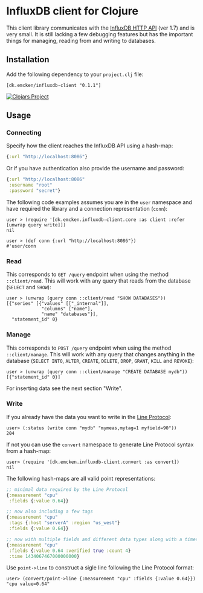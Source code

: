 # InfluxDB client for Clojure

This client library communicates with the [InfluxDB HTTP API][1] (ver 1.7) and
is very small. It is still lacking a few debugging features but has the
important things for managing, reading from and writing to databases.

[1]: https://docs.influxdata.com/influxdb/v1.7/tools/api


## Installation

Add the following dependency to your `project.clj` file:

    [dk.emcken/influxdb-client "0.1.1"]

[![Clojars Project](https://img.shields.io/clojars/v/dk.emcken/influxdb-client.svg)](https://clojars.org/dk.emcken/influxdb-client)


## Usage

### Connecting

Specify how the client reaches the InfluxDB API using a hash-map:

```clojure
{:url "http://localhost:8086"}
```


Or if you have authentication also provide the username and password:

```clojure
{:url "http://localhost:8086"
 :username "root"
 :password "secret"}
```


The following code examples assumes you are in the `user` namespace and have
required the library and a connection representation (`conn`):

    user > (require '[dk.emcken.influxdb-client.core :as client :refer [unwrap query write]])
    nil

    user > (def conn {:url "http://localhost:8086"})
    #'user/conn


### Read

This corresponds to `GET /query` endpoint when using the method `::client/read`.
This will work with any query that reads from the database (`SELECT` and
`SHOW`):

    user > (unwrap (query conn ::client/read "SHOW DATABASES"))
    [{"series" [{"values" [["_internal"]],
                 "columns" ["name"],
                 "name" "databases"}],
      "statement_id" 0}


### Manage

This corresponds to `POST /query` endpoint when using the method
`::client/manage`. This will work with any query that changes anything in the
database (`SELECT INTO`, `ALTER`, `CREATE`, `DELETE`, `DROP`, `GRANT`, `KILL`
and `REVOKE`):

    user > (unwrap (query conn ::client/manage "CREATE DATABASE mydb"))
    [{"statement_id" 0}]

For inserting data see the next section "Write".


### Write

If you already have the data you want to write in the [Line Protocol][2]:

    user> (:status (write conn "mydb" "mymeas,mytag=1 myfield=90"))
    204


If not you can use the `convert` namespace to generate Line Protocol syntax from
a hash-map:

    user> (require '[dk.emcken.influxdb-client.convert :as convert])
    nil


The following hash-maps are all valid point representations:

```clojure
;; minimal data required by the Line Protocol
{:measurement "cpu"
 :fields {:value 0.64}}

;; now also including a few tags
{:measurement "cpu"
 :tags {:host "serverA" :region "us_west"}
 :fields {:value 0.64}}

;; now with multiple fields and different data types along with a timestamp
{:measurement "cpu"
 :fields {:value 0.64 :verified true :count 4}
 :time 1434067467000000000}
```

Use `point->line` to construct a sigle line following the Line Protocol format:

    user> (convert/point->line {:measurement "cpu" :fields {:value 0.64}})
    "cpu value=0.64"

[2]: https://docs.influxdata.com/influxdb/v1.7/write_protocols/line_protocol_reference
